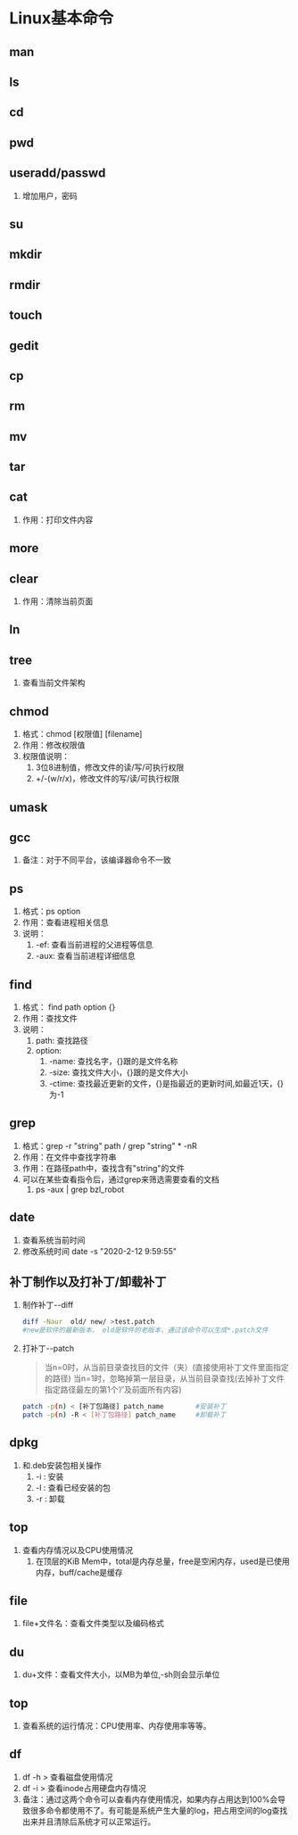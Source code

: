 <!--
 * @Description: In User Settings Edit
 * @Author: your name
 * @Date: 2019-09-15 22:58:56
 * @LastEditTime: 2019-10-21 20:20:20
 * @LastEditors: Please set LastEditors
 -->
# Linux基本命令

## man
## ls
## cd
## pwd
## useradd/passwd
1. 增加用户，密码
   
## su
## mkdir
## rmdir
## touch
## gedit
## cp
## rm
## mv
## tar
## cat
1. 作用：打印文件内容

## more
## clear
1. 作用：清除当前页面

## ln


## tree
1. 查看当前文件架构

## chmod
1. 格式：chmod [权限值] [filename]
2. 作用：修改权限值
3. 权限值说明：
   1. 3位8进制值，修改文件的读/写/可执行权限
   2. +/-(w/r/x)，修改文件的写/读/可执行权限
   
## umask


## gcc
1. 备注：对于不同平台，该编译器命令不一致

## ps
1. 格式：ps option
2. 作用：查看进程相关信息
3. 说明：
   1. -ef:  查看当前进程的父进程等信息
   2. -aux: 查看当前进程详细信息

## find
1. 格式：   find path option  {}
2. 作用：查找文件
3. 说明：
   1. path: 查找路径
   2. option:
      1. -name: 查找名字，{}跟的是文件名称
      2. -size: 查找文件大小，{}跟的是文件大小
      3. -ctime: 查找最近更新的文件，{}是指最近的更新时间,如最近1天，{}为-1 
   
## grep
1. 格式：grep -r "string" path / grep "string" * -nR
2. 作用：在文件中查找字符串
3. 作用：在路径path中，查找含有"string"的文件
4. 可以在某些查看指令后，通过grep来筛选需要查看的文档
   1. ps -aux | grep bzl_robot

## date
1. 查看系统当前时间
2. 修改系统时间 date -s "2020-2-12 9:59:55"

## 补丁制作以及打补丁/卸载补丁
1. 制作补丁--diff
   ```bash
   diff -Naur  old/ new/ >test.patch
   #new是软件的最新版本， old是软件的老版本，通过该命令可以生成*.patch文件
   ```

2. 打补丁--patch
   > 当n=0时，从当前目录查找目的文件（夹）(直接使用补丁文件里面指定的路径)
   > 当n=1时，忽略掉第一层目录，从当前目录查找(去掉补丁文件指定路径最左的第1个’/’及前面所有内容)
   ```bash
   patch -p(n) < [补丁包路径] patch_name        #安装补丁
   patch -p(n) -R < [补丁包路径] patch_name     #卸载补丁
   ```

## dpkg
1. 和.deb安装包相关操作
   1. -i : 安装
   2. -l : 查看已经安装的包
   3. -r : 卸载

## top
1. 查看内存情况以及CPU使用情况
   1. 在顶层的KiB Mem中，total是内存总量，free是空闲内存，used是已使用内存，buff/cache是缓存

## file
1. file+文件名：查看文件类型以及编码格式

## du
1. du+文件：查看文件大小，以MB为单位,-sh则会显示单位

## top
1. 查看系统的运行情况：CPU使用率、内存使用率等等。

## df
1. df -h > 查看磁盘使用情况
2. df -i > 查看inode占用硬盘内存情况
3. 备注：通过这两个命令可以查看内存使用情况，如果内存占用达到100%会导致很多命令都使用不了。有可能是系统产生大量的log，把占用空间的log查找出来并且清除后系统才可以正常运行。